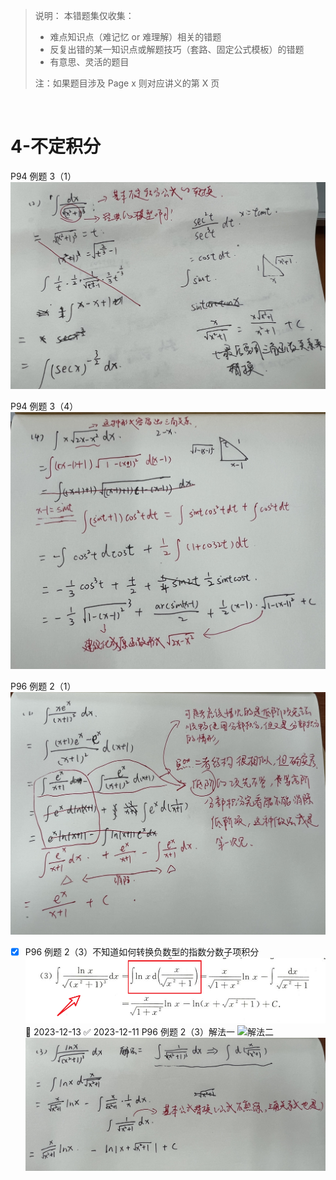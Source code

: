 
> 说明：
> 本错题集仅收集：
> - 难点知识点（难记忆 or 难理解）相关的错题
> - 反复出错的某一知识点或解题技巧（套路、固定公式模板）的错题
> - 有意思、灵活的题目
> 
> 注：如果题目涉及 Page x 则对应讲义的第 X 页

<br />

# 4-不定积分

P94 例题 3（1）
![](asset/8775ff76b6cd104f99227810d34b312.jpg)

P94 例题 3（4）
![](asset/42cbb3dbe2d0b73184a07ea9df216b6.jpg)

P96 例题 2（1）
![](asset/b624f918f430d9e9632b48d9d32d7b2.jpg)

- [x] P96 例题 2（3）不知道如何转换负数型的指数分数子项积分![](asset/Pasted%20image%2020231211112434.png) 📅 2023-12-13 ✅ 2023-12-11
P96 例题 2（3）解法一
![](asset/7cd7868fb3a48d1bddcffcb60345ea9.jpg)解法二![](asset/816aaaf54846a65b5a6ff81a44cfca1.jpg)